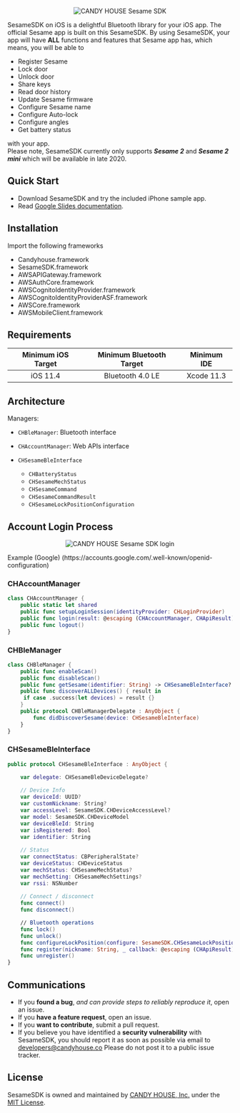 <p align="center" >
  <img src="https://github.com/CANDY-HOUSE/SDK_iOS_Sesame_Demo/raw/master/SesameSDK_Swift.png" alt="CANDY HOUSE Sesame SDK" title="SesameSDK">
</p>


SesameSDK on iOS is a delightful Bluetooth library for your iOS app. The official Sesame app is built on this SesameSDK. By using SesameSDK, your app will have **ALL** functions and features that Sesame app has, which means, you will be able to

- Register Sesame
- Lock door
- Unlock door
- Share keys
- Read door history
- Update Sesame firmware
- Configure Sesame name
- Configure Auto-lock
- Configure angles
- Get battery status

with your app.<br>Please note, SesameSDK currently only supports ___Sesame 2___ and ___Sesame 2 mini___ which will be available in late 2020.


## Quick Start

- Download SesameSDK and try the included iPhone sample app.
- Read [Google Slides documentation](https://docs.google.com/presentation/d/1ms6W1ljdULRB0hyiKdXTzQwN9LeCVXVeEiwN1pF7_G4/edit?usp=sharing).


## Installation
Import the following frameworks

- Candyhouse.framework
- SesameSDK.framework
- AWSAPIGateway.framework
- AWSAuthCore.framework
- AWSCognitoIdentityProvider.framework
- AWSCognitoIdentityProviderASF.framework
- AWSCore.framework
- AWSMobileClient.framework

## Requirements

| Minimum iOS Target | Minimum Bluetooth Target | Minimum IDE |
|:------------------:|:------------------------:|:-----------:|
| iOS 11.4 | Bluetooth 4.0 LE | Xcode 11.3 | 


## Architecture

Managers:
* `CHBleManager`: Bluetooth interface
* `CHAccountManager`: Web APIs interface


* `CHSesameBleInterface`
    * `CHBatteryStatus`
    * `CHSesameMechStatus`
    * `CHSesameCommand`
    * `CHSesameCommandResult`
    * `CHSesameLockPositionConfiguration`


## Account Login Process
<p align="center" >
  <img src="https://cdn.shopify.com/s/files/1/0939/4828/files/candyhouse_login.png?899" alt="CANDY HOUSE Sesame SDK login" title="SesameSDK">
</p>
Example (Google) (https://accounts.google.com/.well-known/openid-configuration)


### CHAccountManager


```swift
class CHAccountManager {
    public static let shared
    public func setupLoginSession(identityProvider: CHLoginProvider)
    public func login(result: @escaping (CHAccountManager, CHApiResult) -> Void)
    public func logout()
}
```


### CHBleManager

```swift
class CHBleManager {
    public func enableScan()
    public func disableScan()
    public func getSesame(identifier: String) -> CHSesameBleInterface?
    public func discoverALLDevices() { result in 
     if case .success(let devices) = result {}
    }
    public protocol CHBleManagerDelegate : AnyObject {
        func didDiscoverSesame(device: CHSesameBleInterface)
    }
}
```

### CHSesameBleInterface


```swift
public protocol CHSesameBleInterface : AnyObject {

    var delegate: CHSesameBleDeviceDelegate?
    
    // Device Info
    var deviceId: UUID?
    var customNickname: String?
    var accessLevel: SesameSDK.CHDeviceAccessLevel?
    var model: SesameSDK.CHDeviceModel
    var deviceBleId: String
    var isRegistered: Bool
    var identifier: String
    
    // Status
    var connectStatus: CBPeripheralState?
    var deviceStatus: CHDeviceStatus
    var mechStatus: CHSesameMechStatus?
    var mechSetting: CHSesameMechSettings?
    var rssi: NSNumber
    
    // Connect / disconnect
    func connect() 
    func disconnect()

    // Bluetooth operations
    func lock() 
    func unlock() 
    func configureLockPosition(configure: SesameSDK.CHSesameLockPositionConfiguration) 
    func register(nickname: String, _ callback: @escaping (CHApiResult) -> Void) 
    func unregister() 
}
```

## Communications

- If you **found a bug**, _and can provide steps to reliably reproduce it_, open an issue.
- If you **have a feature request**, open an issue.
- If you **want to contribute**, submit a pull request.
- If you believe you have identified a **security vulnerability** with SesameSDK, you should report it as soon as possible via email to developers@candyhouse.co Please do not post it to a public issue tracker.

## License
SesameSDK is owned and maintained by [CANDY HOUSE, Inc.](https://jp.candyhouse.co/) under the [MIT License](https://github.com/CANDY-HOUSE/SDK_iOS_Sesame_Demo/blob/master/LICENSE).

